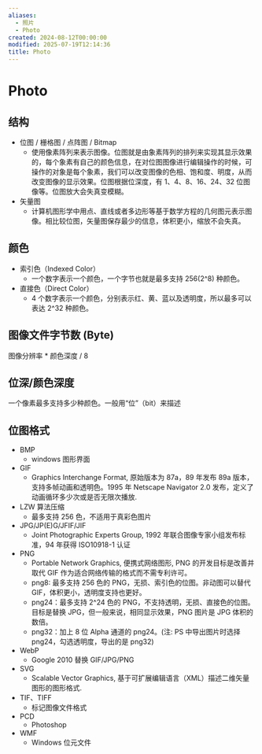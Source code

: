```yaml
---
aliases:
  - 照片
  - Photo
created: 2024-08-12T00:00:00
modified: 2025-07-19T12:14:36
title: Photo
---
```


# Photo

## 结构

- 位图 / 栅格图 / 点阵图 / Bitmap
	- 使用像素阵列来表示图像。位图就是由象素阵列的排列来实现其显示效果的，每个象素有自己的颜色信息，在对位图图像进行编辑操作的时候，可操作的对象是每个象素，我们可以改变图像的色相、饱和度、明度，从而改变图像的显示效果。位图根据位深度，有 1、4、8、16、24、32 位图像等。位图放大会失真变模糊。
- 矢量图
	- 计算机图形学中用点、直线或者多边形等基于数学方程的几何图元表示图像。相比较位图，矢量图保存最少的信息，体积更小，缩放不会失真。

## 颜色

- 索引色（Indexed Color）
	- 一个数字表示一个颜色，一个字节也就是最多支持 256(2^8) 种颜色。
- 直接色（Direct Color）
	- 4 个数字表示一个颜色，分别表示红、黄、蓝以及透明度，所以最多可以表达 2^32 种颜色。

## 图像文件字节数 (Byte)

图像分辨率 \* 颜色深度 / 8

## 位深/颜色深度

一个像素最多支持多少种颜色。一般用“位”（bit）来描述

## 位图格式

- BMP
	- windows 图形界面
- GIF
	- Graphics Interchange Format, 原始版本为 87a，89 年发布 89a 版本，支持多帧动画和透明色。1995 年 Netscape Navigator 2.0 发布，定义了动画循环多少次或是否无限次播放.
- LZW 算法压缩
	- 最多支持 256 色，不适用于真彩色图片
- JPG/JP(E)G/JFIF/JIF
	- Joint Photographic Experts Group, 1992 年联合图像专家小组发布标准，94 年获得 ISO10918-1 认证
- PNG
	- Portable Network Graphics, 便携式网络图形, PNG 的开发目标是改善并取代 GIF 作为适合网络传输的格式而不需专利许可。
	- png8: 最多支持 256 色的 PNG，无损、索引色的位图。非动图可以替代 GIF，体积更小，透明度支持也更好。
	- png24：最多支持 2^24 色的 PNG，不支持透明，无损、直接色的位图。目标是替换 JPG，但一般来说，相同显示效果，PNG 图片是 JPG 体积的数倍。
	- png32：加上 8 位 Alpha 通道的 png24。(注: PS 中导出图片时选择 png24，勾选透明度，导出的是 png32)
- WebP
	- Google 2010 替换 GIF/JPG/PNG
- SVG
	- Scalable Vector Graphics, 基于可扩展编辑语言（XML）描述二维矢量图形的图形格式.
- TIF、TIFF
	- 标记图像文件格式
- PCD
	- Photoshop
- WMF
	- Windows 位元文件
